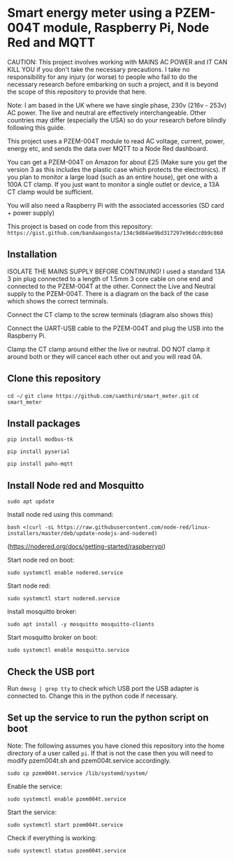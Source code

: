 # Smart energy meter using a PZEM-004T module, Raspberry Pi, Node Red and MQTT

CAUTION: This project involves working with MAINS AC POWER and IT CAN KILL YOU if you don't take the necessary precautions. 
I take no responsibility for any injury (or worse) to people who fail to do the necessary 
research before embarking on such a project, and it is beyond the scope of this repository to provide that here.

Note: I am based in the UK where we have single phase, 230v (216v - 253v) AC power. The live and neutral are effectively interchangeable. Other countries may differ (especially the USA) so do your research before blindly following this guide.

This project uses a PZEM-004T module to read AC voltage, current, power, energy etc, and sends the data over MQTT to a Node Red dashboard.

You can get a PZEM-004T on Amazon for about £25 (Make sure you get the version 3 as this includes the plastic case which protects the electronics). If you plan to monitor a large load (such as an entire house), get one with a 100A CT clamp. If you just want to monitor a single outlet or device, a 13A CT clamp would be sufficient.

You will also need a Raspberry Pi with the associated accessories (SD card + power supply)

This project is based on code from this repository: ```https://gist.github.com/bandaangosta/134c9d84ae9bd317297e96dcc0b9c860```

## Installation

ISOLATE THE MAINS SUPPLY BEFORE CONTINUING! I used a standard 13A 3 pin plug connected to a length of 1.5mm 3 core cable on one end and connected to the PZEM-004T at the other. Connect the Live and Neutral supply to the PZEM-004T. There is a diagram on the back of the case which shows the correct terminals.

Connect the CT clamp to the screw terminals (diagram also shows this)

Connect the UART-USB cable to the PZEM-004T and plug the USB into the Raspberry Pi.

Clamp the CT clamp around either the live or neutral. DO NOT clamp it around both or they will cancel each other out and you will read 0A.

## Clone this repository

```cd ~/```
```git clone https://github.com/samthird/smart_meter.git```
```cd smart_meter```

## Install packages

```pip install modbus-tk```

```pip install pyserial```

```pip install paho-mqtt```

## Install Node red and Mosquitto

```sudo apt update```

Install node red using this command:

```bash <(curl -sL https://raw.githubusercontent.com/node-red/linux-installers/master/deb/update-nodejs-and-nodered)```

(https://nodered.org/docs/getting-started/raspberrypi)

Start node red on boot:

```sudo systemctl enable nodered.service```

Start node red:

```sudo systemctl start nodered.service```

Install mosquitto broker:

```sudo apt install -y mosquitto mosquitto-clients```

Start mosquitto broker on boot:

```sudo systemctl enable mosquitto.service```

## Check the USB port

Run ```dmesg | grep tty``` to check which USB port the USB adapter is connected to. Change this in the python code if necessary.

## Set up the service to run the python script on boot

Note: The following assumes you have cloned this repository into the home directory of a user called ```pi```. If that is not the case then you will need to modify pzem004t.sh and pzem004t.service accordingly.

```sudo cp pzem004t.service /lib/systemd/system/```

Enable the service:

```sudo systemctl enable pzem004t.service```

Start the service:

```sudo systemctl start pzem004t.service```

Check if everything is working:

```sudo systemctl status pzem004t.service```
